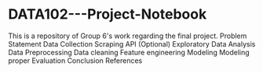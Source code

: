 # DATA102---Project-Notebook
This is a repository of Group 6's work regarding the final project.
Problem Statement
Data Collection
Scraping
API (Optional)
Exploratory Data Analysis
Data Preprocessing
Data cleaning 
Feature engineering
Modeling
Modeling proper
Evaluation
Conclusion
References
